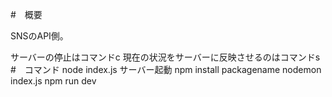 #　概要

SNSのAPI側。


サーバーの停止はコマンドc
現在の状況をサーバーに反映させるのはコマンドs
#　コマンド
node index.js サーバー起動
npm install packagename
nodemon index.js 
npm run dev
